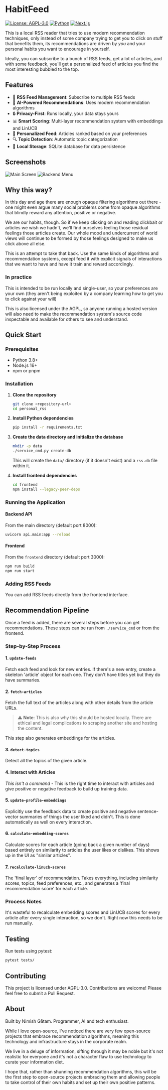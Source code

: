 # HabitFeed

[![License: AGPL-3.0](https://img.shields.io/badge/License-AGPL%203.0-green.svg)](https://opensource.org/licenses/AGPL-3.0)
[![Python](https://img.shields.io/badge/python-3.8+-blue.svg)](https://www.python.org/downloads/)
[![Next.js](https://img.shields.io/badge/Next.js-13+-black.svg)](https://nextjs.org/)

This is a local RSS reader that tries to use modern recommendation techniques, only instead of some company trying to get you to click on stuff that benefits them, its recommendations are driven by *you* and your personal habits you want to encourage in yourself.

Ideally, you can subscribe to a bunch of RSS feeds, get a lot of articles, and with some feedback, you'll get a personalized feed of articles you find the most interesting bubbled to the top.

## Features

- 📰 **RSS Feed Management**: Subscribe to multiple RSS feeds
- 🤖 **AI-Powered Recommendations**: Uses modern recommendation algorithms
- 🔒 **Privacy-First**: Runs locally, your data stays yours
- 📊 **Smart Scoring**: Multi-layer recommendation system with embeddings and LinUCB
- 🎯 **Personalized Feed**: Articles ranked based on your preferences
- 🔍 **Topic Detection**: Automatic topic categorization
- 💾 **Local Storage**: SQLite database for data persistence

## Screenshots

![Main Screen](screenshots/Screenshot-main-screen.png)
![Backend Menu](screenshots/Screenshot-backend-menu.png)

## Why this way?

In this day and age there are enough opaque filtering algorithms out there - one might even argue many social problems come from opaque algorithms that blindly reward any attention, positive or negative.

We are our habits, though. So if we keep clicking on and reading clickbait or articles we wish we hadn't, we'll find ourselves feeling those residual feelings those articles create. Our whole mood and undercurrent of world views will continue to be formed by those feelings designed to make us click above all else.

This is an attempt to take that back. Use the same kinds of algorithms and recommendation systems, except feed it with explicit signals of interactions that we want to have and have it train and reward accordingly.

### In practice

This is intended to be run locally and single-user, so your preferences are your own (they aren't being exploited by a company learning how to get you to click against your will)

This is also licensed under the AGPL, so anyone running a hosted version will also need to make the recommendation system's source code inspectable and available for others to see and understand.

## Quick Start

### Prerequisites

- Python 3.8+
- Node.js 16+
- npm or pnpm

### Installation

1. **Clone the repository**
   ```bash
   git clone <repository-url>
   cd personal_rss
   ```

2. **Install Python dependencies**
   ```bash
   pip install -r requirements.txt
   ```

3. **Create the data directory and initialize the database**
   ```bash
   mkdir -p data
   ./service_cmd.py create-db
   ```
   This will create the `data/` directory (if it doesn't exist) and a `rss.db` file within it.

4. **Install frontend dependencies**
   ```bash
   cd frontend
   npm install --legacy-peer-deps
   ```

### Running the Application

#### Backend API
From the main directory (default port 8000):
```bash
uvicorn api.main:app --reload
```

#### Frontend
From the `frontend` directory (default port 3000):
```bash
npm run build
npm run start
```

### Adding RSS Feeds
You can add RSS feeds directly from the frontend interface.

## Recommendation Pipeline

Once a feed is added, there are several steps before you can get recommendations. These steps can be run from `./service_cmd` or from the frontend.

### Step-by-Step Process

#### 1. `update-feeds`
Fetch each feed and look for new entries. If there's a new entry, create a skeleton 'article' object for each one. They don't have titles yet but they do have summaries.

#### 2. `fetch-articles`
Fetch the full text of the articles along with other details from the article URLs.

> **⚠️ Note**: This is also why this should be hosted locally. There are ethical and legal complications to scraping another site and hosting the content.

This step also generates embeddings for the articles.

#### 3. `detect-topics`
Detect all the topics of the given article.

#### 4. Interact with Articles
*This isn't a command* - This is the right time to interact with articles and give positive or negative feedback to build up training data.

#### 5. `update-profile-embeddings`
Explicitly use the feedback data to create positive and negative sentence-vector summaries of things the user liked and didn't. This is done automatically as well on every interaction.

#### 6. `calculate-embedding-scores`
Calculate scores for each article (going back a given number of days) based entirely on similarity to articles the user likes or dislikes. This shows up in the UI as "similar articles".

#### 7. `recalculate-linucb-scores`
The 'final layer' of recommendation. Takes everything, including similarity scores, topics, feed preferences, etc., and generates a 'final recommendation score' for each article.

### Process Notes

It's wasteful to recalculate embedding scores and LinUCB scores for every article after every single interaction, so we don't. Right now this needs to be run manually.

## Testing

Run tests using pytest:
```bash
pytest tests/
```

## Contributing

This project is licensed under AGPL-3.0. Contributions are welcome! Please feel free to submit a Pull Request.

## About

Built by Nimish Gåtam. Programmer, AI and tech enthusiast.

While I love open-source, I've noticed there are very few open-source projects that embrace recommendation algorithms, meaning this technology and infrastructure stays in the corporate realm.

We live in a deluge of information, sifting through it may be noble but it's not realistic for everyone and it's not a character flaw to use technology to curate your information diet.

I hope that, rather than shunning recommendation algorithms, this will be the first step to open-source projects embracing them and allowing people to take control of their own habits and set up their own positive patterns.
